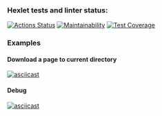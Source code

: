 ### Hexlet tests and linter status:
[![Actions Status](https://github.com/nikitinskaya/backend-project-lvl3/workflows/hexlet-check/badge.svg)](https://github.com/nikitinskaya/backend-project-lvl3/actions) [![Maintainability](https://api.codeclimate.com/v1/badges/1566bbc6f1830409ff09/maintainability)](https://codeclimate.com/github/nikitinskaya/backend-project-lvl3/maintainability) [![Test Coverage](https://api.codeclimate.com/v1/badges/1566bbc6f1830409ff09/test_coverage)](https://codeclimate.com/github/nikitinskaya/backend-project-lvl3/test_coverage)

### Examples
#### Download a page to current directory 
[![asciicast](https://asciinema.org/a/3fZKlbfeWYnbMsDoXzVxS3jm5.svg)](https://asciinema.org/a/3fZKlbfeWYnbMsDoXzVxS3jm5)
#### Debug
[![asciicast](https://asciinema.org/a/eEvRxzDtElsEUi8AAzEL7EF8C.svg)](https://asciinema.org/a/eEvRxzDtElsEUi8AAzEL7EF8C)